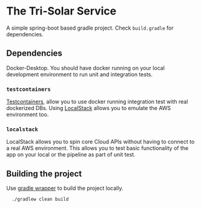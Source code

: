 # The Tri-Solar Service

A simple spring-boot based gradle project. Check `build.gradle` for dependencies.

## Dependencies

 Docker-Desktop. You should have docker running on your local development environment to run unit and integration tests.  

### `testcontainers`

[Testcontainers](https://www.testcontainers.org/), allow you to use docker running integration test with real dockerized DBs. Using [LocalStack](https://www.testcontainers.org/modules/localstack/) allows you to emulate the AWS environment too.

### `localstack`
LocalStack allows you to spin core Cloud APIs without having to connect to a real AWS environment. This allows you to test basic functionality of the app on your local or the pipeline as part of unit test.

## Building the project

Use [gradle wrapper](https://docs.gradle.org/current/userguide/gradle_wrapper.html) to build the project locally.

```
  ./gradlew clean build
```
